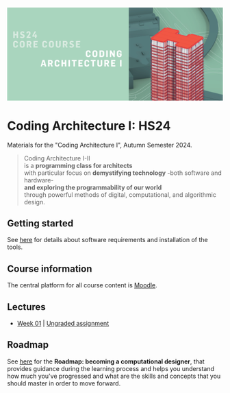 ![Poster](./lecture-script/week-01/resources/allgemein/CAI-Banner_hs24.jpg)

# Coding Architecture I: HS24

Materials for the "Coding Architecture I", Autumn Semester 2024.

> Coding Architecture I-II<br>
> is a **programming class for architects**<br>
> with particular focus on **demystifying technology**
> -both software and hardware-<br>
> **and exploring the programmability of our world**<br>
> through powerful methods of digital, computational, and algorithmic design.

## Getting started

See [here](getting-started/README.md) for details about software requirements and installation of the tools.

## Course information

The central platform for all course content is [Moodle](https://moodle-app2.let.ethz.ch/course/view.php?id=22789).

## Lectures

* [Week 01](/lecture-script/week-01/lecture-01.md) | [Ungraded assignment](assignments/A00-ungraded-assignment/README.md)

## Roadmap

See [here](roadmap/README.md) for the **Roadmap: becoming a computational designer**,
that provides guidance during the learning process and helps you understand how much
you've progressed and what are the skills and concepts that you should master in order
to move forward.
